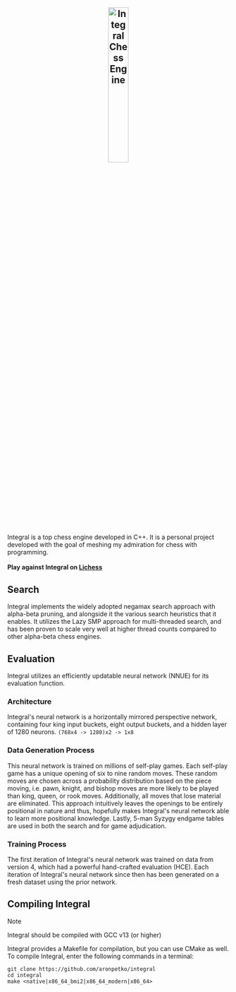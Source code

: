 ## <p align="center"><img src="https://i.imgur.com/Py8am6G.png" alt="Integral Chess Engine" width="30%" height="30%"/></p>

Integral is a top chess engine developed in C++. It is a personal project developed with the goal of meshing my admiration for chess with programming. \
\
**Play against Integral on [Lichess](https://lichess.org/@/IntegralBot)**

## Search
Integral implements the widely adopted negamax search approach with alpha-beta pruning, and alongside it the various search heuristics that it enables. It utilizes the Lazy SMP approach for multi-threaded search, and has been proven to scale very well at higher thread counts compared to other alpha-beta chess engines.

## Evaluation
Integral utilizes an efficiently updatable neural network (NNUE) for its evaluation function.

### Architecture
Integral's neural network is a horizontally mirrored perspective network, containing four king input buckets, eight output buckets, and a hidden layer of 1280 neurons.
`(768x4 -> 1280)x2 -> 1x8`

### Data Generation Process
This neural network is trained on millions of self-play games. Each self-play game has a unique opening of six to nine random moves. These random moves are chosen across a probability distribution based on the piece moving, i.e. pawn, knight, and bishop moves are more likely to be played than king, queen, or rook moves. Additionally, all moves that lose material are eliminated. This approach intuitively leaves the openings to be entirely positional in nature and thus, hopefully makes Integral's neural network able to learn more positional knowledge. Lastly, 5-man Syzygy endgame tables are used in both the search and for game adjudication. 

### Training Process
The first iteration of Integral's neural network was trained on data from version 4, which had a powerful hand-crafted evaluation (HCE). Each iteration of Integral's neural network since then has been generated on a fresh dataset using the prior network.

## Compiling Integral
> [!NOTE]  
> Integral should be compiled with GCC v13 (or higher)

Integral provides a Makefile for compilation, but you can use CMake as well.\
To compile Integral, enter the following commands in a terminal:
```
git clone https://github.com/aronpetko/integral
cd integral
make <native|x86_64_bmi2|x86_64_modern|x86_64>
```